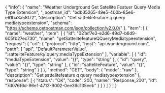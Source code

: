 {
  "info": {
    "name": "Weather Underground Get Satellite Featuer Query Media Type Extension",
    "_postman_id": "bdb35365-49e5-400b-85e6-e61ba3a58f72",
    "description": "Get sattelitefeature q query mediatypeextension",
    "schema": "https://schema.getpostman.com/json/collection/v2.0.0/"
  },
  "item": [
    {
      "name": "weather",
      "item": [
        {
          "id": "021ef7e3-e2d6-49d7-b8d9-605fb27ec730",
          "name": "getSattelitefeatureQQueryMediatypeextension",
          "request": {
            "url": {
              "protocol": "http",
              "host": "api.wunderground.com",
              "path": [
                "api",
                "DefaultParameterValue",
                ":satteliteFeature/q/:query:mediaTypeExtension"
              ],
              "variable": [
                {
                  "id": "mediaTypeExtension",
                  "value": "{}",
                  "type": "string"
                },
                {
                  "id": "query",
                  "value": "{}",
                  "type": "string"
                },
                {
                  "id": "satteliteFeature",
                  "value": "{}",
                  "type": "string"
                }
              ]
            },
            "method": "GET",
            "body": {
              "mode": "raw"
            },
            "description": "Get sattelitefeature q query mediatypeextension"
          },
          "response": [
            {
              "status": "OK",
              "code": 200,
              "name": "Response_200",
              "id": "7d076f6d-96ef-4713-9002-0ee39c135eeb"
            }
          ]
        }
      ]
    }
  ]
}